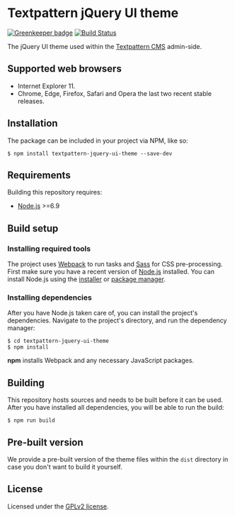 # Textpattern jQuery UI theme

[![Greenkeeper badge](https://badges.greenkeeper.io/textpattern/textpattern-jquery-ui-theme.svg)](https://greenkeeper.io/)
[![Build Status](https://img.shields.io/travis/textpattern/textpattern-jquery-ui-theme.svg)](https://travis-ci.org/textpattern/textpattern-jquery-ui-theme)

The jQuery UI theme used within the [Textpattern CMS](https://textpattern.com/) admin-side.

## Supported web browsers

* Internet Explorer 11.
* Chrome, Edge, Firefox, Safari and Opera the last two recent stable releases.

## Installation

The package can be included in your project via NPM, like so:

```ShellSession
$ npm install textpattern-jquery-ui-theme --save-dev
```

## Requirements

Building this repository requires:

* [Node.js](https://nodejs.org/) >=6.9

## Build setup

### Installing required tools

The project uses [Webpack](https://webpack.github.io/) to run tasks and [Sass](http://sass-lang.com/) for CSS pre-processing. First make sure you have a recent version of [Node.js](https://nodejs.org/) installed. You can install Node.js using the [installer](https://nodejs.org/en/download/) or [package manager](https://nodejs.org/en/download/package-manager/).

### Installing dependencies

After you have Node.js taken care of, you can install the project's dependencies. Navigate to the project's directory, and run the dependency manager:

```ShellSession
$ cd textpattern-jquery-ui-theme
$ npm install
```

**npm** installs Webpack and any necessary JavaScript packages.

## Building

This repository hosts sources and needs to be built before it can be used. After you have installed all dependencies, you will be able to run the build:

```ShellSession
$ npm run build
```

## Pre-built version

We provide a pre-built version of the theme files within the `dist` directory in case you don't want to build it yourself.

## License

Licensed under the [GPLv2 license](https://github.com/textpattern/textpattern-jquery-ui-theme/blob/master/LICENSE).
